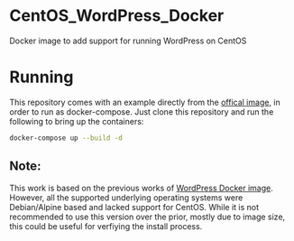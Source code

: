 # CentOS_WordPress_Docker
Docker image to add support for running WordPress on CentOS

# Running 
This repository comes with an example directly from the [offical image](https://hub.docker.com/_/wordpress/), in order to run as docker-compose. Just clone this repository and run the following to bring up the containers:
```sh
docker-compose up --build -d
```


## Note:
This work is based on the previous works of [WordPress Docker image](https://github.com/docker-library/wordpress). 
However, all the supported underlying operating systems were Debian/Alpine based and lacked support for CentOS.
While it is not recommended to use this version over the prior, mostly due to image size, this could be useful for verfiying the install process.
